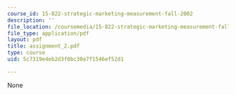 ```yaml
---
course_id: 15-822-strategic-marketing-measurement-fall-2002
description: ''
file_location: /coursemedia/15-822-strategic-marketing-measurement-fall-2002/5c7319e4eb2d3f0bc30a7f1546ef52d1_assignment_2.pdf
file_type: application/pdf
layout: pdf
title: assignment_2.pdf
type: course
uid: 5c7319e4eb2d3f0bc30a7f1546ef52d1

---
```

None